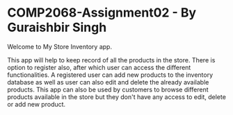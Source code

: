 # COMP2068-Assignment02 - By Guraishbir Singh

Welcome to My Store Inventory app.

This app will help to keep record of all the products in the store.
There is option to register also, after which user can access the different functionalities. A registered user can add new products to the inventory database as well as user can also edit and delete the already available products.
This app can also be used by customers to browse different products available in the store but they don't have any access to edit, delete or add new product. 

